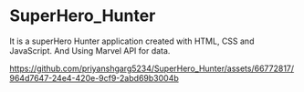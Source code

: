 # SuperHero_Hunter
It is a superHero Hunter application created with HTML, CSS and JavaScript. And Using Marvel API for data.



https://github.com/priyanshgarg5234/SuperHero_Hunter/assets/66772817/964d7647-24e4-420e-9cf9-2abd69b3004b


